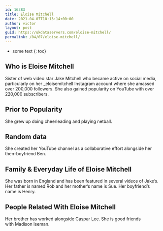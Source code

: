 ```yaml
---
id: 16383
title: Eloise Mitchell
date: 2021-04-07T18:13:14+00:00
author: victor
layout: post
guid: https://ukdataservers.com/eloise-mitchell/
permalink: /04/07/eloise-mitchell/
---
```


* some text
{: toc}


## Who is Eloise Mitchell



Sister of web video star Jake Mitchell who became active on social media, particularly on her _eloisemitchell Instagram account where she amassed over 200,000 followers. She also gained popularity on YouTube with over 220,000 subscribers.  

                
                
                
## Prior to Popularity



She grew up doing cheerleading and playing netball.

                
                
                
## Random data



She created her YouTube channel as a collaborative effort alongside her then-boyfriend Ben.

                
                
                
## Family & Everyday Life of Eloise Mitchell



She was born in England and has been featured in several videos of Jake&#8217;s. Her father is named Rob and her mother&#8217;s name is Sue. Her boyfriend&#8217;s name is Henry.

                
                
                
## People Related With Eloise Mitchell



Her brother has worked alongside Caspar Lee. She is good friends with Madison Iseman.

                
              
            
          
          
          